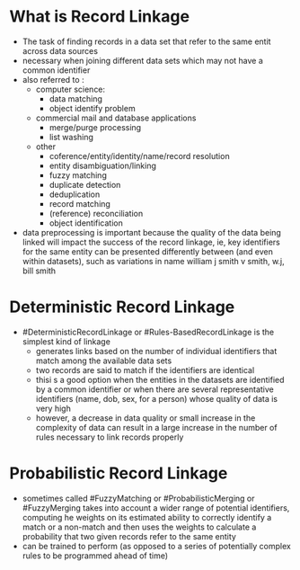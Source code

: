 # What is Record Linkage 
- The task of finding records in a data set that refer to the same entit across data sources 
- necessary when joining different data sets which may not have a common identifier
- also referred to :
	- computer science:
		- data matching
		- object identify problem
	- commercial mail and database applications
		- merge/purge processing
		- list washing
	- other
		- coference/entity/identity/name/record resolution
		- entity disambiguation/linking
		- fuzzy matching
		- duplicate detection
		- deduplication
		- record matching
		- (reference) reconciliation
		- object identification
- data preprocessing is important because the quality of the data being linked will impact the success of the record linkage, ie, key identifiers for the same entity can be presented differently between (and even within datasets), such as variations in name william j smith v smith, w.j, bill smith 
# Deterministic Record Linkage
- #DeterministicRecordLinkage or #Rules-BasedRecordLinkage is the simplest kind of linkage 
	- generates links based on the number of individual identifiers that match among the available data sets
	- two records are said to match if the identifiers are identical
	- thisi s a good option when the entities in the datasets are identified by a common identifier or when there are several representative identifiers (name, dob, sex, for a person) whose quality of data is very high 
	- however, a decrease in data quality or small increase in the complexity of data can result in a large increase in the number of rules necessary to link records properly
# Probabilistic Record Linkage
- sometimes called #FuzzyMatching or #ProbabilisticMerging or #FuzzyMerging takes into account a wider range of potential identifiers, computing he weights on its estimated ability to correctly identify a match or a non-match and then uses the weights to calculate a probability that two given records refer to the same entity 
- can be trained to perform (as opposed to a series of potentially complex rules to be programmed ahead of time)